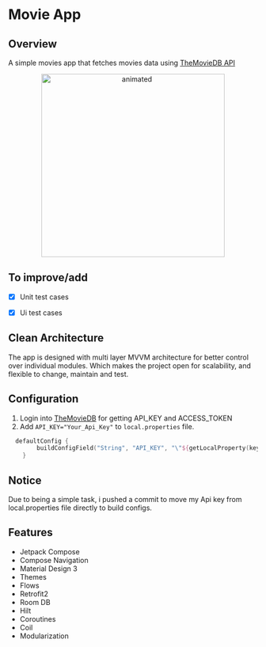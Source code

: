 # Movie App

## Overview
A simple movies app that fetches movies data using [TheMovieDB API](https://developers.themoviedb.org/3/movies)


<p align="center">
  <img src="https://github.com/DresdRam/movie-app/blob/main/screenshots/overview.gif" alt="animated" width="370"/>
</p>


## To improve/add
- [X] Unit test cases
- [X] Ui test cases


## Clean Architecture
The app is designed with multi layer MVVM architecture for better control over individual modules. Which makes the project open for scalability, and flexible to change, maintain and test.

## Configuration

1. Login into [TheMovieDB](https://www.themoviedb.org/) for getting API_KEY and ACCESS_TOKEN
2. Add `API_KEY="Your_Api_Key"` to `local.properties` file.

```kotlin
  defaultConfig {
        buildConfigField("String", "API_KEY", "\"${getLocalProperty(key = "API_KEY")}\"")
    }
 ```

## Notice

Due to being a simple task, i pushed a commit to move my Api key from local.properties file directly to build configs.



## Features

- Jetpack Compose
- Compose Navigation
- Material Design 3
- Themes
- Flows
- Retrofit2
- Room DB
- Hilt
- Coroutines
- Coil
- Modularization

